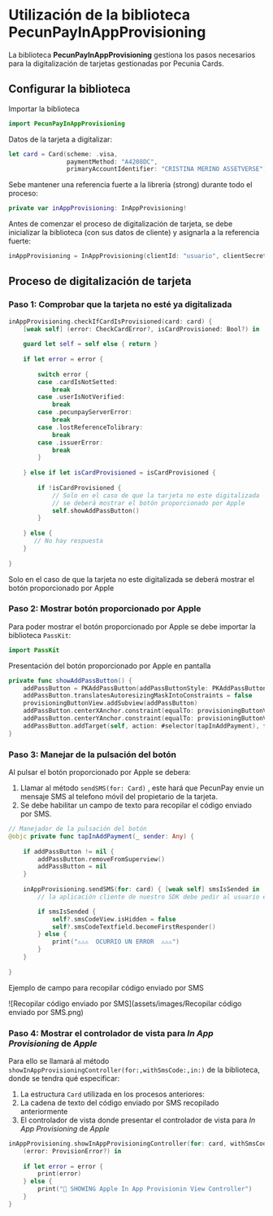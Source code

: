 # Utilización de la biblioteca PecunPayInAppProvisioning



La biblioteca **PecunPayInAppProvisioning** gestiona los pasos necesarios para la digitalización de tarjetas gestionadas por Pecunia Cards.



## Configurar la biblioteca

Importar la biblioteca

```swift
import PecunPayInAppProvisioning
```

Datos de la tarjeta a digitalizar:

```swift
let card = Card(scheme: .visa,
                paymentMethod: "A4208DC",
                primaryAccountIdentifier: "CRISTINA MERINO ASSETVERSE")
```

Sebe mantener una referencia fuerte a la librería (strong) durante todo el proceso:

```swift
private var inAppProvisioning: InAppProvisioning!
```

Antes de comenzar el proceso de digitalización de tarjeta, se debe inicializar la biblioteca (con sus datos de cliente) y asignarla a la referencia fuerte:

```swift
inAppProvisioning = InAppProvisioning(clientId: "usuario", clientSecret: "password")
```



## Proceso de digitalización de tarjeta



### Paso 1: Comprobar que la tarjeta no esté ya digitalizada

```swift
inAppProvisioning.checkIfCardIsProvisioned(card: card) {
    [weak self] (error: CheckCardError?, isCardProvisioned: Bool?) in
    
    guard let self = self else { return }
    
    if let error = error {
        
        switch error {
        case .cardIsNotSetted:
            break
        case .userIsNotVerified:
            break
        case .pecunpayServerError:
            break
        case .lostReferenceTolibrary:
            break
        case .issuerError:
            break
        }
        
    } else if let isCardProvisioned = isCardProvisioned {
        
        if !isCardProvisioned {
            // Solo en el caso de que la tarjeta no este digitalizada
            // se deberá mostrar el botón proporcionado por Apple
            self.showAddPassButton()
        }
        
    } else {
       // No hay respuesta
    }
    
}
```

Solo en el caso de que la tarjeta no este digitalizada se deberá mostrar el botón proporcionado por Apple



### Paso 2: Mostrar botón proporcionado por Apple 

Para poder mostrar el botón proporcionado por Apple se debe importar la biblioteca `PassKit`:

```swift
import PassKit
```

Presentación del botón proporcionado por Apple en pantalla

```swift
private func showAddPassButton() {
    addPassButton = PKAddPassButton(addPassButtonStyle: PKAddPassButtonStyle.black)
    addPassButton.translatesAutoresizingMaskIntoConstraints = false
    provisioningButtonView.addSubview(addPassButton)
    addPassButton.centerXAnchor.constraint(equalTo: provisioningButtonView.centerXAnchor).isActive = true
    addPassButton.centerYAnchor.constraint(equalTo: provisioningButtonView.centerYAnchor).isActive = true
    addPassButton.addTarget(self, action: #selector(tapInAddPayment), for: .touchUpInside)
}
```



### Paso 3: Manejar de la pulsación del botón

Al pulsar el botón proporcionado por Apple se debera: 

1. Llamar al método `sendSMS(for: Card)` , este hará que PecunPay envie un mensaje SMS al telefono móvil del propietario de la tarjeta.
2. Se debe habilitar un campo de texto para recopilar el código enviado por SMS.

```swift
// Manejador de la pulsación del botón
@objc private func tapInAddPayment(_ sender: Any) {
    
    if addPassButton != nil {
        addPassButton.removeFromSuperview()
        addPassButton = nil
    }
    
    inAppProvisioning.sendSMS(for: card) { [weak self] smsIsSended in
        // la aplicación cliente de nuestro SDK debe pedir al usuario el codigo que se ha enviado por SMS

        if smsIsSended {
            self?.smsCodeView.isHidden = false
            self?.smsCodeTextfield.becomeFirstResponder()
        } else {
            print("⚠️⚠️⚠️  OCURRIO UN ERROR  ⚠️⚠️⚠️")
        }
    }
    
}

```

Ejemplo de campo para recopilar código enviado por SMS

![Recopilar código enviado por SMS](assets/images/Recopilar código enviado por SMS.png)



### Paso 4: Mostrar el controlador de vista para *In App Provisioning* de *Apple*

Para ello se llamará al método `showInAppProvisioningController(for:,withSmsCode:,in:)` de la biblioteca, donde se tendra qué especificar:

1. La estructura `Card` utilizada en los procesos anteriores:
2. La cadena de texto del código enviado por SMS recopilado anteriormente
3. El controlador de vista donde presentar el controlador de vista para *In App Provisioning* de *Apple*

```swift
inAppProvisioning.showInAppProvisioningController(for: card, withSmsCode: smsCode, in: self) {
    (error: ProvisionError?) in
    
    if let error = error {
        print(error)
    } else {
        print("🌈 SHOWING Apple In App Provisionin View Controller")
    }
}
```

